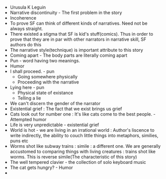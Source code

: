 - Urusula K Leguin
- Narrative discontinuity  - The first problem in the story
- Incoherence
- To prove SF can think of different kinds of narratives. Need not be always straight.
- There existed a stigma that SF is kid's stuff(comics). Thus in order to prove that they are in par with other narrators in narrative skill, SF authors do this
- The narrative style(technique) is important attribute to this story
- Coming apart - The body parts are literally coming apart
- Pun - word having two meanings. 
- Humor
- I shall proceed. - pun
	- Going somewhere physically
	- Proceeding with the narrative
- Lying here - pun
	- Physical state of existance
	- Telling a lie
- We can't discern the gender of the narrator
- Existential grief : The fact that we exist brings us grief
- Cats look out for number one : It's like cats come to the best people. - Attempted humor
- Life is very unpredictable - existential grief
- World is hot - we are living in an irrational world : Author's liscence to write indirectly, the ability to couch little things into metaphors, similies, puns etc
- Worms shot like subway trains : simile : a different one. We are generally accustomed to comparing things with living creatures : trains shot like worms. This is reverse simile(The characteristic of this story)
- The well tempered clavier - the collection of solo keyboard music
- The cat gets hungry? - Humor
- 